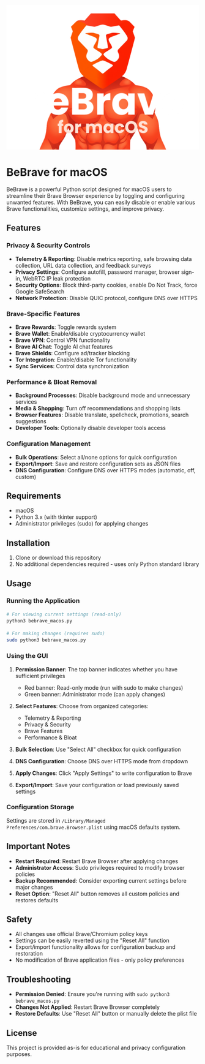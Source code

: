 ![](bebrave.png)

# BeBrave for macOS

BeBrave is a powerful Python script designed for macOS users to streamline their Brave Browser experience by toggling and configuring unwanted features. With BeBrave, you can easily disable or enable various Brave functionalities, customize settings, and improve privacy.

## Features

### Privacy & Security Controls
- **Telemetry & Reporting**: Disable metrics reporting, safe browsing data collection, URL data collection, and feedback surveys
- **Privacy Settings**: Configure autofill, password manager, browser sign-in, WebRTC IP leak protection
- **Security Options**: Block third-party cookies, enable Do Not Track, force Google SafeSearch
- **Network Protection**: Disable QUIC protocol, configure DNS over HTTPS

### Brave-Specific Features
- **Brave Rewards**: Toggle rewards system
- **Brave Wallet**: Enable/disable cryptocurrency wallet
- **Brave VPN**: Control VPN functionality
- **Brave AI Chat**: Toggle AI chat features
- **Brave Shields**: Configure ad/tracker blocking
- **Tor Integration**: Enable/disable Tor functionality
- **Sync Services**: Control data synchronization

### Performance & Bloat Removal
- **Background Processes**: Disable background mode and unnecessary services
- **Media & Shopping**: Turn off recommendations and shopping lists
- **Browser Features**: Disable translate, spellcheck, promotions, search suggestions
- **Developer Tools**: Optionally disable developer tools access

### Configuration Management
- **Bulk Operations**: Select all/none options for quick configuration
- **Export/Import**: Save and restore configuration sets as JSON files
- **DNS Configuration**: Configure DNS over HTTPS modes (automatic, off, custom)

## Requirements

- macOS
- Python 3.x (with tkinter support)
- Administrator privileges (sudo) for applying changes

## Installation

1. Clone or download this repository
2. No additional dependencies required - uses only Python standard library

## Usage

### Running the Application

```bash
# For viewing current settings (read-only)
python3 bebrave_macos.py

# For making changes (requires sudo)
sudo python3 bebrave_macos.py
```

### Using the GUI

1. **Permission Banner**: The top banner indicates whether you have sufficient privileges
   - Red banner: Read-only mode (run with sudo to make changes)
   - Green banner: Administrator mode (can apply changes)

2. **Select Features**: Choose from organized categories:
   - Telemetry & Reporting
   - Privacy & Security
   - Brave Features
   - Performance & Bloat

3. **Bulk Selection**: Use "Select All" checkbox for quick configuration

4. **DNS Configuration**: Choose DNS over HTTPS mode from dropdown

5. **Apply Changes**: Click "Apply Settings" to write configuration to Brave

6. **Export/Import**: Save your configuration or load previously saved settings

### Configuration Storage

Settings are stored in `/Library/Managed Preferences/com.brave.Browser.plist` using macOS defaults system.

## Important Notes

- **Restart Required**: Restart Brave Browser after applying changes
- **Administrator Access**: Sudo privileges required to modify browser policies
- **Backup Recommended**: Consider exporting current settings before major changes
- **Reset Option**: "Reset All" button removes all custom policies and restores defaults

## Safety

- All changes use official Brave/Chromium policy keys
- Settings can be easily reverted using the "Reset All" function
- Export/import functionality allows for configuration backup and restoration
- No modification of Brave application files - only policy preferences

## Troubleshooting

- **Permission Denied**: Ensure you're running with `sudo python3 bebrave_macos.py`
- **Changes Not Applied**: Restart Brave Browser completely
- **Restore Defaults**: Use "Reset All" button or manually delete the plist file

## License

This project is provided as-is for educational and privacy configuration purposes.